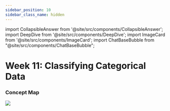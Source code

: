 ```yaml
---
sidebar_position: 10
sidebar_class_name: hidden
---
```


import CollapsibleAnswer from '@site/src/components/CollapsibleAnswer';
import DeepDive from '@site/src/components/DeepDive';
import ImageCard from '@site/src/components/ImageCard';
import ChatBaseBubble from "@site/src/components/ChatBaseBubble";

# Week 11: Classifying Categorical Data

<ChatBaseBubble/>

### Concept Map

![](https://www.dropbox.com/scl/fi/2tcfhrhakr6tzmuxjods5/DDW-Concept-Map-Week-11.drawio.png?rlkey=8bowc5i2qp3hjz7ihkqffwdey&st=rm1idjhg&raw=1)
